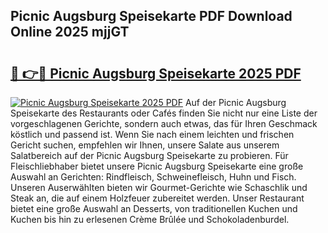 ## Picnic Augsburg Speisekarte PDF Download Online 2025 mjjGT

# <h2><a href="http://gcbqsy.nevu.top/?p=Picnic+Augsburg+Speisekarte">🔗 👉🔴 Picnic Augsburg Speisekarte 2025 PDF</a></h2>

[![Picnic Augsburg Speisekarte 2025 PDF](https://i.imgur.com/dBaPXMq.png)](http://gcbqsy.nevu.top/?p=Picnic+Augsburg+Speisekarte)
Auf der Picnic Augsburg Speisekarte des Restaurants oder Cafés finden Sie nicht nur eine Liste der vorgeschlagenen Gerichte, sondern auch etwas, das für Ihren Geschmack köstlich und passend ist. Wenn Sie nach einem leichten und frischen Gericht suchen, empfehlen wir Ihnen, unsere Salate aus unserem Salatbereich auf der Picnic Augsburg Speisekarte zu probieren. Für Fleischliebhaber bietet unsere Picnic Augsburg Speisekarte eine große Auswahl an Gerichten: Rindfleisch, Schweinefleisch, Huhn und Fisch. Unseren Auserwählten bieten wir Gourmet-Gerichte wie Schaschlik und Steak an, die auf einem Holzfeuer zubereitet werden. Unser Restaurant bietet eine große Auswahl an Desserts, von traditionellen Kuchen und Kuchen bis hin zu erlesenen Crème Brûlée und Schokoladenburdel.
